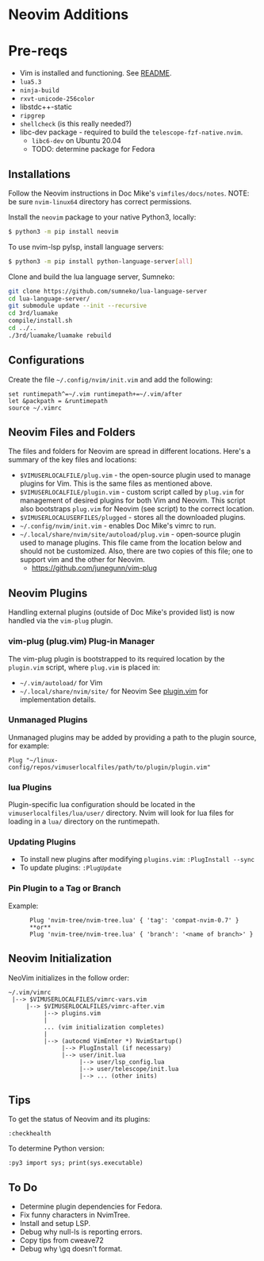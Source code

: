 # Neovim Additions

# Pre-reqs 
* Vim is installed and functioning. See [README](./README.md).
* `lua5.3`
* `ninja-build`
* `rxvt-unicode-256color`
* libstdc++-static
* `ripgrep`
* `shellcheck` (is this really needed?)
* libc-dev package - required to build the `telescope-fzf-native.nvim`.
    - `libc6-dev` on Ubuntu 20.04
    - TODO: determine package for Fedora


## Installations

Follow the Neovim instructions in Doc Mike's `vimfiles/docs/notes`. NOTE:
  be sure `nvim-linux64` directory has correct permissions.

Install the `neovim` package to your native Python3, locally:
```bash
$ python3 -m pip install neovim
```

To use nvim-lsp pylsp, install language servers:
```bash
$ python3 -m pip install python-language-server[all]
```

Clone and build the lua language server, Sumneko:
```bash
git clone https://github.com/sumneko/lua-language-server
cd lua-language-server/
git submodule update --init --recursive
cd 3rd/luamake
compile/install.sh
cd ../..
./3rd/luamake/luamake rebuild
```

## Configurations
Create the file `~/.config/nvim/init.vim` and add the following:
```vim
set runtimepath^=~/.vim runtimepath+=~/.vim/after
let &packpath = &runtimepath
source ~/.vimrc
```

## Neovim Files and Folders

The files and folders for Neovim are spread in different locations. Here's a
summary of the key files and locations:

* `$VIMUSERLOCALFILE/plug.vim` - the open-source plugin used to manage plugins
  for Vim. This is the same files as mentioned above.
* `$VIMUSERLOCALFILE/plugin.vim` - custom script called by `plug.vim` for
  management of desired plugins for both Vim and Neovim. This script also
  bootstraps `plug.vim` for Neovim (see script) to the correct location.
* `$VIMUSERLOCALUSERFILES/plugged` - stores all the downloaded plugins.
* `~/.config/nvim/init.vim` - enables Doc Mike's vimrc to run.
* `~/.local/share/nvim/site/autoload/plug.vim` - open-source plugin used to
  manage plugins. This file came from the location below and should not be
  customized. Also, there are two copies of this file; one to support vim
  and the other for Neovim.
    - https://github.com/junegunn/vim-plug

## Neovim Plugins

Handling external plugins (outside of Doc Mike's provided list) is now
handled via the `vim-plug` plugin.

### vim-plug (plug.vim) Plug-in Manager

The vim-plug plugin is bootstrapped to its required location by the
`plugin.vim` script, where `plug.vim` is placed in:
* `~/.vim/autoload/` for Vim
* `~/.local/share/nvim/site/` for Neovim
 See [plugin.vim](./plugin.vim) for implementation details.

### Unmanaged Plugins

Unmanaged plugins may be added by providing a path to the plugin source, for
example:

```vim
Plug "~/linux-config/repos/vimuserlocalfiles/path/to/plugin/plugin.vim"
```

### lua Plugins

Plugin-specific lua configuration should be located in the
`vimuserlocalfiles/lua/user/` directory. Nvim will look for lua files for
loading in a `lua/` directory on the runtimepath.

### Updating Plugins

* To install new plugins after modifying `plugins.vim`: `:PlugInstall --sync`
* To update plugins: `:PlugUpdate`

### Pin Plugin to a Tag or Branch

Example:

```vim
      Plug 'nvim-tree/nvim-tree.lua' { 'tag': 'compat-nvim-0.7' }
      **or**
      Plug 'nvim-tree/nvim-tree.lua' { 'branch': '<name of branch>' }
```

## Neovim Initialization

NeoVim initializes in the follow order:

```
~/.vim/vimrc
 |--> $VIMUSERLOCALFILES/vimrc-vars.vim
     |--> $VIMUSERLOCALFILES/vimrc-after.vim
          |--> plugins.vim
          |
          ... (vim initialization completes)
          |
          |--> (autocmd VimEnter *) NvimStartup()
               |--> PlugInstall (if necessary)
               |--> user/init.lua
                    |--> user/lsp_config.lua
                    |--> user/telescope/init.lua
                    |--> ... (other inits)
```
## Tips

To get the status of Neovim and its plugins: 
```
:checkhealth
```

To determine Python version:
```
:py3 import sys; print(sys.executable)
```

## To Do

* Determine plugin dependencies for Fedora.
* Fix funny characters in NvimTree.
* Install and setup LSP.
* Debug why null-ls is reporting errors.
* Copy tips from cweave72
* Debug why \gq doesn't format.
